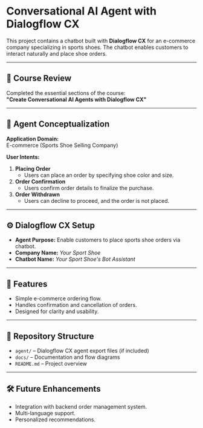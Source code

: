 # Conversational AI Agent with Dialogflow CX

This project contains a chatbot built with **Dialogflow CX** for an e-commerce company specializing in sports shoes. The chatbot enables customers to interact naturally and place shoe orders.

---

## 📘 Course Review
Completed the essential sections of the course:  
**"Create Conversational AI Agents with Dialogflow CX"**

---

## 🧩 Agent Conceptualization

**Application Domain:**  
E-commerce (Sports Shoe Selling Company)

**User Intents:**
1. **Placing Order**  
   - Users can place an order by specifying shoe color and size.  
2. **Order Confirmation**  
   - Users confirm order details to finalize the purchase.  
3. **Order Withdrawn**  
   - Users can decline to proceed, and the order is not placed.  

---

## ⚙️ Dialogflow CX Setup

- **Agent Purpose:** Enable customers to place sports shoe orders via chatbot.  
- **Company Name:** *Your Sport Shoe*  
- **Chatbot Name:** *Your Sport Shoe's Bot Assistant*  

---

## 🚀 Features
- Simple e-commerce ordering flow.  
- Handles confirmation and cancellation of orders.  
- Designed for clarity and usability.  

---

## 📂 Repository Structure
- `agent/` – Dialogflow CX agent export files (if included)  
- `docs/` – Documentation and flow diagrams  
- `README.md` – Project overview  

---

## 🛠️ Future Enhancements
- Integration with backend order management system.  
- Multi-language support.  
- Personalized recommendations.  
